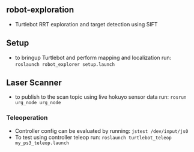 ## robot-exploration
- Turtlebot RRT exploration and target detection using SIFT

## Setup
- to bringup Turtlebot and perform mapping and localization run: ```roslaunch robot_explorer setup.launch```

## Laser Scanner
- to publish to the scan topic using live hokuyo sensor data run: ```rosrun urg_node urg_node```


### Teleoperation
- Controller config can be evaluated by running: ```jstest /dev/input/js0```
- To test using controller teleop run: ```roslaunch turtlebot_teleop my_ps3_teleop.launch```

